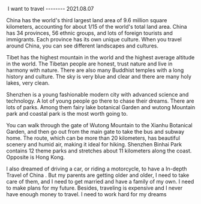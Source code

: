 ​               I want to travel         --------   2021.08.07             

China has the world's third largest land area of 9.6 million square kilometers, accounting for about 1/15 of the world's total land area.
China has 34 provinces, 56 ethnic groups, and lots of foreign tourists and immigrants.
Each province has its own unique culture. When you travel around China, you can see different landscapes and cultures.

Tibet has the highest mountain in the world and the highest average altitude in the world. 
The Tibetan people are honest, trust nature and live in harmony with nature.
There are also many Buddhist temples with a long history and culture.
The sky is very blue and clear and  there are many holy lakes, very clean.

Shenzhen is a young fashionable modern city with advanced science and technology. 
A lot of young people go there to chase their dreams. There are lots of parks. 
Among them fairy lake botanical Garden and wutong Mountain park and coastal park is the most worth going to.

You can walk through the gate of Wutong Mountain to the Xianhu Botanical Garden, and then go out from the main gate to take the bus and subway home. The route, which can be more than 20 kilometers, has beautiful scenery and humid air, making it ideal for hiking.
Shenzhen Binhai Park contains 12 theme parks and stretches about 11 kilometers along the coast. Opposite is Hong Kong.

I also dreamed of driving a car, or riding a motorcycle, to   have a In-depth Travel of China  . 
But my parents are getting older and older, I need to take care of them, and I need to get married and have a family of my own. I need to make plans for my future.
Besides, traveling is expensive and I never have enough money to travel.
I need to work hard for my dreams



​	               

